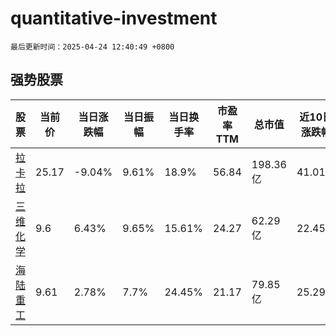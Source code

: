 # quantitative-investment

`最后更新时间：2025-04-24 12:40:49 +0800`

## 强势股票

|股票|当前价|当日涨跌幅|当日振幅|当日换手率|市盈率TTM|总市值|近10日涨跌幅|
|----|----|----|----|----|----|----|----|
|[拉卡拉](https://xueqiu.com/S/SZ300773)|25.17|-9.04%|9.61%|18.9%|56.84|198.36亿|41.01%|
|[三维化学](https://xueqiu.com/S/SZ002469)|9.6|6.43%|9.65%|15.61%|24.27|62.29亿|22.45%|
|[海陆重工](https://xueqiu.com/S/SZ002255)|9.61|2.78%|7.7%|24.45%|21.17|79.85亿|25.29%|
